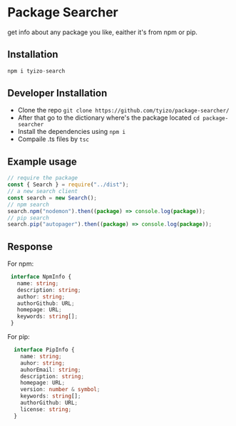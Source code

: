 # Package Searcher
get info about any package you like, eaither it's from npm or pip.

## Installation

```js 
npm i tyizo-search 
```


## Developer Installation

-  Clone the repo ```git clone https://github.com/tyizo/package-searcher/```
-  After that go to the dictionary where's the package located ```cd package-searcher ```
-  Install the dependencies using ```npm i ```
-  Compaile .ts files by ```tsc ```


## Example usage

```js
// require the package
const { Search } = require("../dist");
// a new search client
const search = new Search();
// npm search
search.npm("nodemon").then((package) => console.log(package));
// pip search
search.pip("autopager").then((package) => console.log(package));
```

## Response

For npm:

 ```ts 
  interface NpmInfo {
    name: string;
    description: string;
    author: string;
    authorGithub: URL;
    homepage: URL;
    keywords: string[];
  }
```

For pip: 

```ts
  interface PipInfo {
    name: string;
    auhor: string;
    auhorEmail: string;
    description: string;
    homepage: URL;
    version: number & symbol;
    keywords: string[];
    authorGithub: URL;
    license: string;
  }
```
